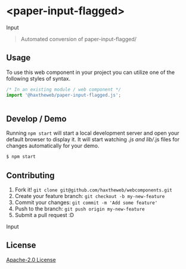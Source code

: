 # &lt;paper-input-flagged&gt;

Input
> Automated conversion of paper-input-flagged/

## Usage
To use this web component in your project you can utilize one of the following styles of syntax.

```js
/* In an existing module / web component */
import '@haxtheweb/paper-input-flagged.js';



```

## Develop / Demo
Running `npm start` will start a local development server and open your default browser to display it. It will start watching *.js and lib/*.js files for changes automatically for your demo.
```bash
$ npm start
```


## Contributing

1. Fork it! `git clone git@github.com/haxtheweb/webcomponents.git`
2. Create your feature branch: `git checkout -b my-new-feature`
3. Commit your changes: `git commit -m 'Add some feature'`
4. Push to the branch: `git push origin my-new-feature`
5. Submit a pull request :D

Input

## License
[Apache-2.0 License](http://opensource.org/licenses/Apache-2.0)
